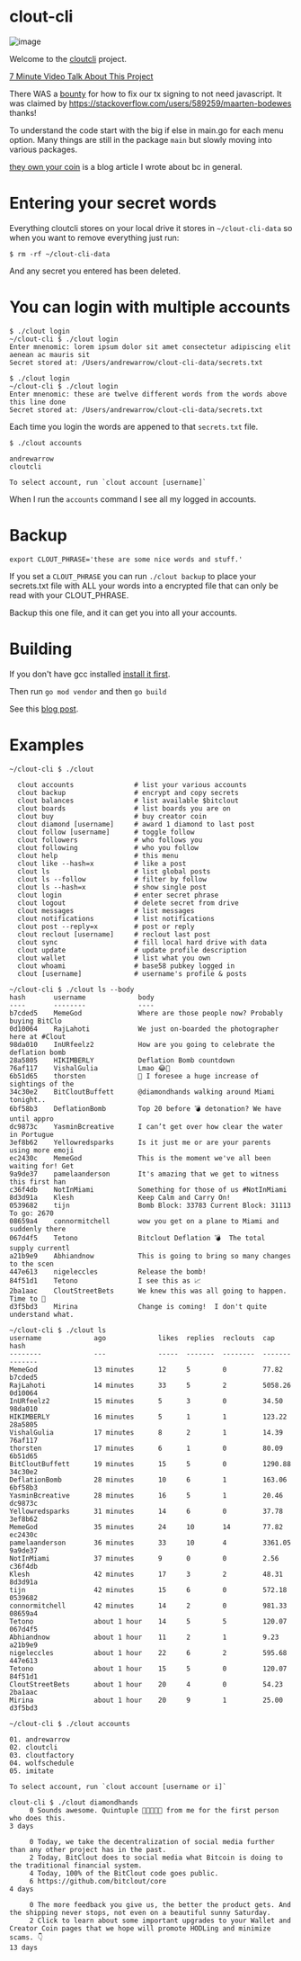 # clout-cli

![image](https://user-images.githubusercontent.com/127054/119290208-f4527a80-bc00-11eb-9458-c29d828e4df0.png)

Welcome to the [cloutcli](https://bitclout.com/u/cloutcli) project.

[7 Minute Video Talk About This Project](https://vimeo.com/559521458)

There WAS a [bounty](https://stackoverflow.com/questions/67661276/how-do-i-properly-sign-a-bitclout-tx-in-golang-vs-typescript) for how to fix our tx signing to not need javascript. It was claimed by https://stackoverflow.com/users/589259/maarten-bodewes thanks!

To understand the code start with the big if else in main.go for each menu option. Many things are still in the package `main` but slowly moving into various packages.

[they own your coin](https://andrewarrow.substack.com/p/they-own-your-coin) is a blog article I wrote about bc in general.

# Entering your secret words

Everything cloutcli stores on your local drive it stores in `~/clout-cli-data` so when you want to remove everything just run:

```
$ rm -rf ~/clout-cli-data
```

And any secret you entered has been deleted.

# You can login with multiple accounts

```
$ ./clout login
~/clout-cli $ ./clout login
Enter mnenomic: lorem ipsum dolor sit amet consectetur adipiscing elit aenean ac mauris sit
Secret stored at: /Users/andrewarrow/clout-cli-data/secrets.txt

$ ./clout login
~/clout-cli $ ./clout login
Enter mnenomic: these are twelve different words from the words above this line done
Secret stored at: /Users/andrewarrow/clout-cli-data/secrets.txt
```

Each time you login the words are appened to that `secrets.txt` file.

```
$ ./clout accounts

andrewarrow
cloutcli

To select account, run `clout account [username]`
```

When I run the `accounts` command I see all my logged in accounts.

# Backup

`export CLOUT_PHRASE='these are some nice words and stuff.'`

If you set a `CLOUT_PHRASE` you can run `./clout backup` to
place your secrets.txt file with ALL your words into a encrypted file
that can only be read with your CLOUT_PHRASE.

Backup this one file, and it can get you into all your accounts.


# Building

If you don't have gcc installed [install it first](https://www.guru99.com/c-gcc-install.html).

Then run `go mod vendor` and then `go build`

See this [blog post](https://andrewarrow.substack.com/p/how-to-clone-build-and-run-clout).

# Examples

```
~/clout-cli $ ./clout

  clout accounts               # list your various accounts
  clout backup                 # encrypt and copy secrets
  clout balances               # list available $bitclout
  clout boards                 # list boards you are on
  clout buy                    # buy creator coin
  clout diamond [username]     # award 1 diamond to last post
  clout follow [username]      # toggle follow
  clout followers              # who follows you
  clout following              # who you follow
  clout help                   # this menu
  clout like --hash=x          # like a post
  clout ls                     # list global posts
  clout ls --follow            # filter by follow
  clout ls --hash=x            # show single post
  clout login                  # enter secret phrase
  clout logout                 # delete secret from drive
  clout messages               # list messages
  clout notifications          # list notifications
  clout post --reply=x         # post or reply
  clout reclout [username]     # reclout last post
  clout sync                   # fill local hard drive with data
  clout update                 # update profile description
  clout wallet                 # list what you own
  clout whoami                 # base58 pubkey logged in
  clout [username]             # username's profile & posts
```

```
~/clout-cli $ ./clout ls --body
hash       username             body
----       --------             ----
b7cded5    MemeGod              Where are those people now? Probably buying BitClo
0d10064    RajLahoti            We just on-boarded the photographer here at #Clout
98da010    InURfeelz2           How are you going to celebrate the deflation bomb
28a5805    HIKIMBERLY           Deflation Bomb countdown
76af117    VishalGulia          Lmao 😂🤣
6b51d65    thorsten             🧐 I foresee a huge increase of sightings of the
34c30e2    BitCloutBuffett      @diamondhands walking around Miami tonight..
6bf58b3    DeflationBomb        Top 20 before 💣 detonation? We have until appro
dc9873c    YasminBcreative      I can’t get over how clear the water in Portugue
3ef8b62    Yellowredsparks      Is it just me or are your parents using more emoji
ec2430c    MemeGod              This is the moment we've all been waiting for! Get
9a9de37    pamelaanderson       It's amazing that we get to witness this first han
c36f4db    NotInMiami           Something for those of us #NotInMiami
8d3d91a    Klesh                Keep Calm and Carry On!
0539682    tijn                 Bomb Block: 33783 Current Block: 31113 To go: 2670
08659a4    connormitchell       wow you get on a plane to Miami and suddenly there
067d4f5    Tetono               Bitclout Deflation 💣  The total supply currentl
a21b9e9    Abhiandnow           This is going to bring so many changes to the scen
447e613    nigeleccles          Release the bomb!
84f51d1    Tetono               I see this as 📈
2ba1aac    CloutStreetBets      We knew this was all going to happen. Time to 🚀
d3f5bd3    Mirina               Change is coming!  I don't quite understand what.
```

```
~/clout-cli $ ./clout ls
username             ago             likes  replies  reclouts  cap        hash
--------             ---             -----  -------  --------  -------    -------
MemeGod              13 minutes      12     5        0         77.82      b7cded5
RajLahoti            14 minutes      33     5        2         5058.26    0d10064
InURfeelz2           15 minutes      5      3        0         34.50      98da010
HIKIMBERLY           16 minutes      5      1        1         123.22     28a5805
VishalGulia          17 minutes      8      2        1         14.39      76af117
thorsten             17 minutes      6      1        0         80.09      6b51d65
BitCloutBuffett      19 minutes      15     5        0         1290.88    34c30e2
DeflationBomb        28 minutes      10     6        1         163.06     6bf58b3
YasminBcreative      28 minutes      16     5        1         20.46      dc9873c
Yellowredsparks      31 minutes      14     6        0         37.78      3ef8b62
MemeGod              35 minutes      24     10       14        77.82      ec2430c
pamelaanderson       36 minutes      33     10       4         3361.05    9a9de37
NotInMiami           37 minutes      9      0        0         2.56       c36f4db
Klesh                42 minutes      17     3        2         48.31      8d3d91a
tijn                 42 minutes      15     6        0         572.18     0539682
connormitchell       42 minutes      14     2        0         981.33     08659a4
Tetono               about 1 hour    14     5        5         120.07     067d4f5
Abhiandnow           about 1 hour    11     2        1         9.23       a21b9e9
nigeleccles          about 1 hour    22     6        2         595.68     447e613
Tetono               about 1 hour    15     5        0         120.07     84f51d1
CloutStreetBets      about 1 hour    20     4        0         54.23      2ba1aac
Mirina               about 1 hour    20     9        1         25.00      d3f5bd3
```

```
~/clout-cli $ ./clout accounts

01. andrewarrow
02. cloutcli
03. cloutfactory
04. wolfschedule
05. imitate

To select account, run `clout account [username or i]`
```

```
clout-cli $ ./clout diamondhands
     0 Sounds awesome. Quintuple 💎💎💎💎💎 from me for the first person who does this.
3 days

     0 Today, we take the decentralization of social media further than any other project has in the past.
     2 Today, BitClout does to social media what Bitcoin is doing to the traditional financial system.
     4 Today, 100% of the BitClout code goes public.
     6 https://github.com/bitclout/core
4 days

     0 The more feedback you give us, the better the product gets. And the shipping never stops, not even on a beautiful sunny Saturday.
     2 Click to learn about some important upgrades to your Wallet and Creator Coin pages that we hope will promote HODLing and minimize scams. 👇
13 days
```

